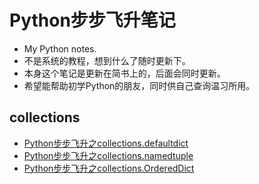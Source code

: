 # Python步步飞升笔记
- My Python notes.
- 不是系统的教程，想到什么了随时更新下。
- 本身这个笔记是更新在简书上的，后面会同时更新。
- 希望能帮助初学Python的朋友，同时供自己查询温习所用。

## collections 
- [Python步步飞升之collections.defaultdict](https://www.jianshu.com/p/27e164bdb516)
- [Python步步飞升之collections.namedtuple](https://www.jianshu.com/p/bca678599a9d)
- [Python步步飞升之collections.OrderedDict](https://www.jianshu.com/p/9760d7383b48)
